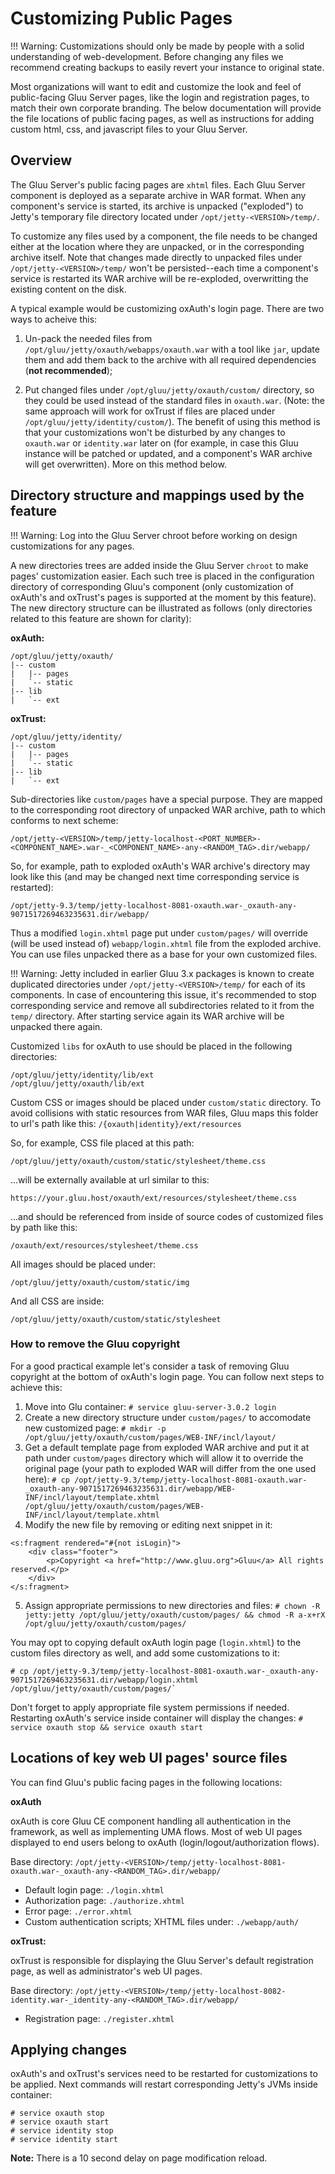 # Customizing Public Pages

!!! Warning: 
    Customizations should only be made by people with a solid understanding of web-development.
    Before changing any files we recommend creating backups to easily revert your instance to original state.

Most organizations will want to edit and customize the look and feel of public-facing Gluu Server pages, 
like the login and registration pages, to match their own corporate branding. 
The below documentation will provide the file locations of public facing pages, 
as well as instructions for adding custom html, css, and javascript files to your Gluu Server. 

## Overview

The Gluu Server's public facing pages are `xhtml` files. Each Gluu Server component is deployed as a separate archive in WAR format. When any component's service is started, its archive is unpacked ("exploded") to Jetty's temporary file directory located under `/opt/jetty-<VERSION>/temp/`. 

To customize any files used by a component, the file needs to be changed either at the location where they are unpacked, or in the corresponding archive itself. Note that changes made directly to unpacked files under `/opt/jetty-<VERSION>/temp/` won't be persisted--each time a component's service is restarted its WAR archive will be re-exploded, overwritting the existing content on the disk.

A typical example would be customizing oxAuth's login page. There are two ways to acheive this:

1. Un-pack the needed files from `/opt/gluu/jetty/oxauth/webapps/oxauth.war` with a tool like `jar`, update them and add them back to the archive with all required dependencies (**not recommended**);

2. Put changed files under `/opt/gluu/jetty/oxauth/custom/` directory, so they could be used instead of the standard files in `oxauth.war`. (Note: the same approach will work for oxTrust if files are placed under `/opt/gluu/jetty/identity/custom/`). The benefit of using this method is that your customizations won't be disturbed by any changes to `oxauth.war` or `identity.war` later on (for example, in case this Gluu instance will be patched or updated, and a component's WAR archive will get overwritten). More on this method below. 

## Directory structure and mappings used by the feature

!!! Warning:
        Log into the Gluu Server chroot before working on design customizations for any pages.

A new directories trees are added inside the Gluu Server `chroot` to make pages' customization easier. 
Each such tree is placed in the configuration directory of corresponding Gluu's component (only 
customization of oxAuth's and oxTrust's pages is supported at the moment by this feature). 
The new directory structure can be illustrated as follows (only directories related to this feature are shown for clarity):

**oxAuth:**

```
/opt/gluu/jetty/oxauth/
|-- custom
|   |-- pages
|   `-- static
|-- lib
|   `-- ext
```

**oxTrust:**

```
/opt/gluu/jetty/identity/
|-- custom
|   |-- pages
|   `-- static
|-- lib
|   `-- ext
```

Sub-directories like `custom/pages` have a special purpose. They are mapped to the 
corresponding root directory of unpacked WAR archive, path to which conforms to next 
scheme:
```
/opt/jetty-<VERSION>/temp/jetty-localhost-<PORT_NUMBER>-<COMPONENT_NAME>.war-_<COMPONENT_NAME>-any-<RANDOM_TAG>.dir/webapp/
```
So, for example, path to exploded oxAuth's WAR archive's directory may look like this 
(and may be changed next time corresponding service is restarted):
```
/opt/jetty-9.3/temp/jetty-localhost-8081-oxauth.war-_oxauth-any-9071517269463235631.dir/webapp/
```
Thus a modified `login.xhtml` page put under `custom/pages/` will override (will be used instead of) 
`webapp/login.xhtml` file from the exploded archive. You can use files unpacked there 
as a base for your own customized files.

!!! Warning: 
    Jetty included in earlier Gluu 3.x packages is known to create duplicated 
    directories under `/opt/jetty-<VERSION>/temp/` for each of its components. 
    In case of encountering this issue, it's recommended to stop corresponding 
    service and remove all subdirectories related to it from the `temp/` 
    directory. After starting service again its WAR archive will be unpacked there again.

Customized `libs` for oxAuth to use should be placed in the following directories:
```
/opt/gluu/jetty/identity/lib/ext
/opt/gluu/jetty/oxauth/lib/ext
```

Custom CSS or images should be placed under `custom/static` directory. To avoid 
collisions with static resources from WAR files, Gluu maps this folder 
to url's path like this: `/{oxauth|identity}/ext/resources`

So, for example, CSS file placed at this path:
```
/opt/gluu/jetty/oxauth/custom/static/stylesheet/theme.css
```
...will be externally available at url similar to this:
```
https://your.gluu.host/oxauth/ext/resources/stylesheet/theme.css
```
...and should be referenced from inside of source codes of customized files by path like this:
```
/oxauth/ext/resources/stylesheet/theme.css
```

All images should be placed under: 

`/opt/gluu/jetty/oxauth/custom/static/img`

And all CSS are inside:

`/opt/gluu/jetty/oxauth/custom/static/stylesheet`

### How to remove the Gluu copyright 

For a good practical example let's consider a task of removing Gluu copyright 
at the bottom of oxAuth's login page. You can follow next steps to achieve this:

1. Move into Glu container: `# service gluu-server-3.0.2 login`
2. Create a new directory structure under `custom/pages/` to accomodate new customized page: `# mkdir -p /opt/gluu/jetty/oxauth/custom/pages/WEB-INF/incl/layout/`
3. Get a default template page from exploded WAR archive and put it at path under `custom/pages` directory which will allow it to override the original page (your path to exploded WAR will differ from the one used here): `# cp /opt/jetty-9.3/temp/jetty-localhost-8081-oxauth.war-_oxauth-any-9071517269463235631.dir/webapp/WEB-INF/incl/layout/template.xhtml /opt/gluu/jetty/oxauth/custom/pages/WEB-INF/incl/layout/template.xhtml`
4. Modify the new file by removing or editing next snippet in it:
```
<s:fragment rendered="#{not isLogin}">
    <div class="footer">
        <p>Copyright <a href="http://www.gluu.org">Gluu</a> All rights reserved.</p>
    </div>
</s:fragment>
```
5. Assign appropriate permissions to new directories and files: `# chown -R jetty:jetty /opt/gluu/jetty/oxauth/custom/pages/ && chmod -R a-x+rX /opt/gluu/jetty/oxauth/custom/pages/`


You may opt to copying default oxAuth login page (`login.xhtml`) to the custom files 
directory as well, and add some customizations to it:

```
# cp /opt/jetty-9.3/temp/jetty-localhost-8081-oxauth.war-_oxauth-any-9071517269463235631.dir/webapp/login.xhtml /opt/gluu/jetty/oxauth/custom/pages/`
```

Don't forget to apply appropriate file system permissions if needed.
Restarting oxAuth's service inside container will display the changes: `# service oxauth stop && service oxauth start`

## Locations of key web UI pages' source files

You can find Gluu's public facing pages in the following locations: 

**oxAuth**

oxAuth is core Gluu CE component handling all authentication in the framework, 
as well as implementing UMA flows. Most of web UI pages displayed to end users 
belong to oxAuth (login/logout/authorization flows).

Base directory:
`/opt/jetty-<VERSION>/temp/jetty-localhost-8081-oxauth.war-_oxauth-any-<RANDOM_TAG>.dir/webapp/`

- Default login page:
    `./login.xhtml`
- Authorization page:
    `./authorize.xhtml`
- Error page:
    `./error.xhtml`
- Custom authentication scripts; XHTML files under:
    `./webapp/auth/`

**oxTrust:**

oxTrust is responsible for displaying the Gluu Server's default registration page, as well as administrator's web UI pages. 

Base directory:
`/opt/jetty-<VERSION>/temp/jetty-localhost-8082-identity.war-_identity-any-<RANDOM_TAG>.dir/webapp/`

- Registration page:
    `./register.xhtml`

## Applying changes

oxAuth's and oxTrust's services need to be restarted for customizations to be applied. 
Next commands will restart corresponding Jetty's JVMs inside container:

```
# service oxauth stop
# service oxauth start
# service identity stop
# service identity start
```

**Note:** There is a 10 second delay on page modification reload.
